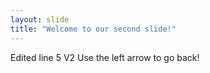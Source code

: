 ```yaml
---
layout: slide
title: "Welcome to our second slide!"
---
```

Edited line 5 V2
Use the left arrow to go back!
